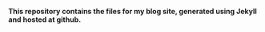 
**This repository contains the files for my blog site, generated using Jekyll and hosted at github.**
